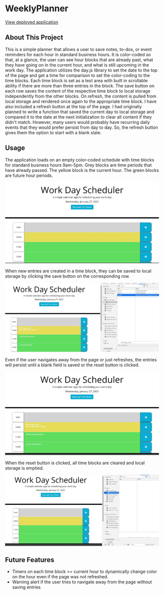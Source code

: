 # WeeklyPlanner
[View deployed application](https://rsowald.github.io/WorkDayPlanner)

## About This Project
This is a simple planner that allows a user to save notes, to-dos, or event reminders for each hour in standard business hours. It is color-coded so that, at a glance, the user can see hour blocks that are already past, what they have going on in the current hour, and what is still upcoming in the work day.
The application utilizes the day.js library to set the date to the top of the page and get a time for comparison to set the color-coding to the time blocks. Each time block is set as a text area with built in scrollable ability if there are more than three entries in the block. The save button on each row saves the content of the respective time block to local storage independently from the other blocks. On refresh, the content is pulled from local storage and rendered once again to the appropriate time block.
I have also included a refresh button at the top of the page. I had originally planned to write a function that saved the current day to local storage and compared it to the date at the next initialization to clear all content if they didn't match. However, many users would probably have recurring daily events that they would prefer persist from day to day. So, the refresh button gives them the option to start with a blank slate.

## Usage
The application loads on an empty color-coded schedule with time blocks for standard business hours 9am-5pm. Grey blocks are time periods that have already passed. The yellow block is the current hour. The green blocks are future hour periods.

![Blank schedule landing page](./Assets/screenshots/blank_schedule.jpg)

When new entries are created in a time block, they can be saved to local storage by clicking the save button on the corresponding row.

![Saving new entries](./Assets/screenshots/new_saves.jpg)

Even if the user navigates away from the page or just refreshes, the entries will persist until a blank field is saved or the reset button is clicked.

![Persisting data after refresh](./Assets/screenshots/entries_persist.jpg)

When the reset button is clicked, all time blocks are cleared and local storage is emptied.

![Cleared entries and local storage](./Assets/screenshots/reset.jpg)

## Future Features
- Timers on each time block >= current hour to dynamically change color on the hour even if the page was not refreshed.
- Warning alert if the user tries to navigate away from the page without saving entries